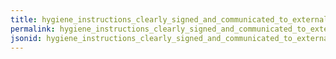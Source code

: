 ```yaml
---
title: hygiene_instructions_clearly_signed_and_communicated_to_external_visitors
permalink: hygiene_instructions_clearly_signed_and_communicated_to_external_visitors.html
jsonid: hygiene_instructions_clearly_signed_and_communicated_to_external_visitors
---
```

